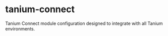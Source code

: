 # tanium-connect
Tanium Connect module configuration designed to integrate with all Tanium environments.
